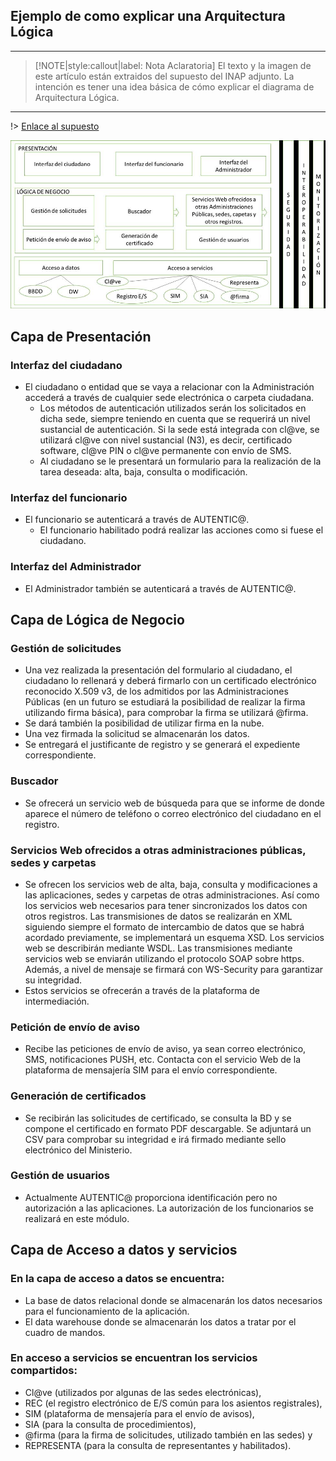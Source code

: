 ## Ejemplo de como explicar una Arquitectura Lógica  <!-- {docsify-ignore} -->
---

> [!NOTE|style:callout|label: Nota Aclaratoria]
> El texto y la imagen de este artículo están extraidos del supuesto del INAP adjunto.
> La intención es tener una idea básica de cómo explicar el diagrama de Arquitectura Lógica.
---

!> [Enlace al supuesto](https://pmoreno-rodriguez.github.io/opos_gsi/supuestos/B3C2SOLUCION-M-ANGELES-GONZALO.pdf)

![](../../img/ejemplo_arquitectura_logica1.jpg)

## Capa de Presentación <!-- {docsify-ignore} -->

### Interfaz del ciudadano
- El ciudadano o entidad que se vaya a relacionar con la Administración accederá a través de cualquier sede electrónica o carpeta ciudadana.
  - Los métodos de autenticación utilizados serán los solicitados en dicha sede, siempre teniendo en cuenta que se requerirá un nivel sustancial de autenticación. Si la sede está integrada con cl@ve, se utilizará cl@ve con nivel sustancial (N3), es decir, certificado software, cl@ve PIN o cl@ve permanente con envío de SMS.
  - Al ciudadano se le presentará un formulario para la realización de la tarea deseada: alta, baja, consulta o modificación.

### Interfaz del funcionario
- El funcionario se autenticará a través de AUTENTIC@.
  - El funcionario habilitado podrá realizar las acciones como si fuese el ciudadano.

### Interfaz del Administrador
- El Administrador también se autenticará a través de AUTENTIC@.

## Capa de Lógica de Negocio <!-- {docsify-ignore} -->

### Gestión de solicitudes
- Una vez realizada la presentación del formulario al ciudadano, el ciudadano lo rellenará y deberá firmarlo con un certificado electrónico reconocido X.509 v3, de los admitidos por las Administraciones Públicas (en un futuro se estudiará la posibilidad de realizar la firma utilizando firma básica), para comprobar la firma se utilizará @firma.
- Se dará también la posibilidad de utilizar firma en la nube.
- Una vez firmada la solicitud se almacenarán los datos.
- Se entregará el justificante de registro y se generará el expediente correspondiente.

### Buscador
- Se ofrecerá un servicio web de búsqueda para que se informe de donde aparece el número de teléfono o correo electrónico del ciudadano en el registro.

### Servicios Web ofrecidos a otras administraciones públicas, sedes y carpetas
- Se ofrecen los servicios web de alta, baja, consulta y modificaciones a las aplicaciones, sedes y carpetas de otras administraciones. Así como los servicios web necesarios para tener sincronizados los datos con otros registros. Las transmisiones de datos se realizarán en XML siguiendo siempre el formato de intercambio de datos que se habrá acordado previamente, se implementará un esquema XSD. Los servicios web se describirán mediante WSDL. Las transmisiones mediante servicios web se enviarán utilizando el protocolo SOAP sobre https. Además, a nivel de mensaje se firmará con WS-Security para garantizar su integridad.
- Estos servicios se ofrecerán a través de la plataforma de intermediación.

### Petición de envío de aviso
- Recibe las peticiones de envío de aviso, ya sean correo electrónico, SMS, notificaciones PUSH, etc. Contacta con el servicio Web de la plataforma de mensajería SIM para el envío correspondiente.

### Generación de certificados
- Se recibirán las solicitudes de certificado, se consulta la BD y se compone el certificado en formato PDF descargable. Se adjuntará un CSV para comprobar su integridad e irá firmado mediante sello electrónico del Ministerio.

### Gestión de usuarios
- Actualmente AUTENTIC@ proporciona identificación pero no autorización a las aplicaciones. La autorización de los funcionarios se realizará en este módulo.

## Capa de Acceso a datos y servicios <!-- {docsify-ignore} -->
### En la capa de acceso a datos se encuentra:
- La base de datos relacional donde se almacenarán los datos necesarios para el funcionamiento de la aplicación.
- El data warehouse donde se almacenarán los datos a tratar por el cuadro de mandos.

### En acceso a servicios se encuentran los servicios compartidos:
- Cl@ve (utilizados por algunas de las sedes electrónicas),
- REC (el registro electrónico de E/S común para los asientos registrales),
- SIM (plataforma de mensajería para el envío de avisos),
- SIA (para la consulta de procedimientos),
- @firma (para la firma de solicitudes, utilizado también en las sedes) y
- REPRESENTA (para la consulta de representantes y habilitados).
